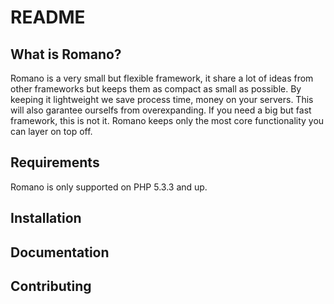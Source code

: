 README
======

What is Romano?
---------------
Romano is a very small but flexible framework, it share a lot of ideas from other frameworks but keeps them as compact as small as possible. By keeping it lightweight we save process time, money on your servers. This will also garantee ourselfs from overexpanding. If you need a big but fast framework, this is not it. Romano keeps only the most core functionality you can layer on top off.

Requirements
------------
Romano is only supported on PHP 5.3.3 and up.

Installation
------------

Documentation
-------------

Contributing
------------

[1]: http://thijzer.com/